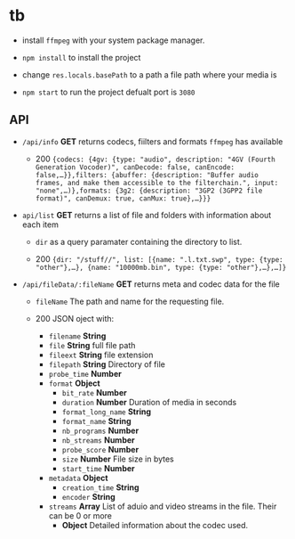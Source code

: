 # tb

* install `ffmpeg` with your system package manager.

* `npm install` to install the project

* change `res.locals.basePath` to a path a file path where your media is

* `npm start` to run the project defualt port is `3080`

## API

* `/api/info` **GET** returns codecs, fiilters and formats `ffmpeg` has available
  * 200 `{codecs: {4gv: {type: "audio", description: "4GV (Fourth Generation Vocoder)", canDecode: false, canEncode: false,…}},filters: {abuffer: {description: "Buffer audio frames, and make them accessible to the filterchain.", input: "none",…)},formats: {3g2: {description: "3GP2 (3GPP2 file format)", canDemux: true, canMux: true},…}}}`

* `api/list` **GET** returns a list of file and folders with information about each item
  * `dir` as a query paramater containing the directory to list.
 
  * 200 `{dir: "/stuff//", list: [{name: ".l.txt.swp", type: {type: "other"},…}, {name: "10000mb.bin", type: {type: "other"},…},…]}`
 
* `/api/fileData/:fileName` **GET** returns meta and codec data for the file
  * `fileName` The path and name for the requesting file.
  
  * 200 JSON oject with:
    * `filename` **String**
    * `file` **String** full file path
    * `fileext` **String** file extension
    * `filepath` **String** Directory of file
    * `probe_time` **Number**
    * `format` **Object**
      * `bit_rate` **Number**
      * `duration` **Number** Duration of media in seconds
      * `format_long_name` **String** 
      * `format_name` **String**
      * `nb_programs` **Number**
      * `nb_streams` **Number**
      * `probe_score` **Number**
      * `size` **Number** File size in bytes
      * `start_time` **Number**
    * `metadata` **Object**
      * `creation_time` **String**
      * `encoder` **String**
    * `streams` **Array** List of aduio and video streams in the file. Their can be 0 or more
      * **Object** Detailed information about the codec used.
